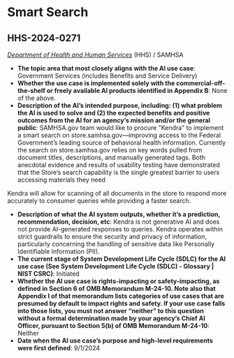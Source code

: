 # Smart Search
## HHS-2024-0271
_[Department of Health and Human Services](<../3_agency/Department of Health and Human Services.md>)_ (HHS) / SAMHSA


+ **The topic area that most closely aligns with the AI use case**: Government Services (includes Benefits and Service Delivery)
+ **Whether the use case is implemented solely with the commercial-off-the-shelf or freely available AI products identified in Appendix B**: None of the above.
+ **Description of the AI’s intended purpose, including: (1) what problem the AI is used to solve and (2) the expected benefits and positive outcomes from the AI for an agency’s mission and/or the general public**: SAMHSA.gov team would like to procure "Kendra" to implement a smart search on store.samhsa.gov—improving access to the Federal Government’s leading source of behavioral health information. Currently the search on store.samhsa.gov relies on key words pulled from document titles, descriptions, and manually generated tags. Both anecdotal evidence and results of usability testing have demonstrated that the Store’s search capability is the single greatest barrier to users accessing materials they need

Kendra will allow for scanning of all documents in the store to respond more accurately to consumer queries while providing a faster search.
+ **Description of what the AI system outputs, whether it’s a prediction, recommendation, decision, etc**: Kendra is not generative AI and does not provide AI-generated responses to queries. Kendra operates within strict guardrails to ensure the security and privacy of information, particularly concerning the handling of sensitive data like Personally Identifiable Information (PII).
+ **The current stage of System Development Life Cycle (SDLC) for the AI use case (See System Development Life Cycle (SDLC) - Glossary | NIST CSRC)**: Initiated
+ **Whether the AI use case is rights-impacting or safety-impacting, as defined in Section 6 of OMB Memorandum M-24-10. Note also that Appendix I of that memorandum lists categories of use cases that are presumed by default to impact rights and safety. If your use case falls into those lists, you must not answer “neither” to this question without a formal determination made by your agency’s Chief AI Officer, pursuant to Section 5(b) of OMB Memorandum M-24-10**: Neither
+ **Date when the AI use case’s purpose and high-level requirements were first defined**: 9/1/2024